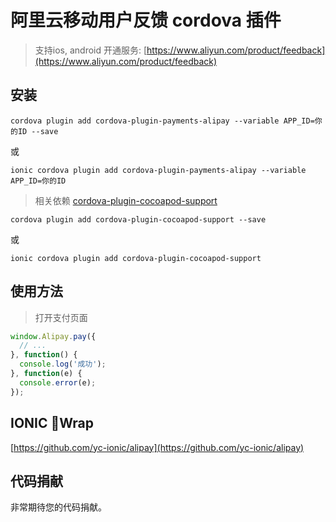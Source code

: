 # 阿里云移动用户反馈 cordova 插件

> 支持ios, android
开通服务: [https://www.aliyun.com/product/feedback](https://www.aliyun.com/product/feedback)

## 安装

```
cordova plugin add cordova-plugin-payments-alipay --variable APP_ID=你的ID --save
```
或
```
ionic cordova plugin add cordova-plugin-payments-alipay --variable APP_ID=你的ID
```

> 相关依赖
[cordova-plugin-cocoapod-support](https://www.npmjs.com/package/cordova-plugin-cocoapod-support)
```
cordova plugin add cordova-plugin-cocoapod-support --save
```
或
```
ionic cordova plugin add cordova-plugin-cocoapod-support
```

## 使用方法
>打开支付页面
```js
window.Alipay.pay({
  // ...
}, function() {
  console.log('成功');
}, function(e) {
  console.error(e);
});

```

## IONIC Wrap
[https://github.com/yc-ionic/alipay](https://github.com/yc-ionic/alipay)

## 代码捐献

非常期待您的代码捐献。